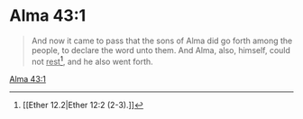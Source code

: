 # Alma 43:1

> And now it came to pass that the sons of Alma did go forth among the people, to declare the word unto them. And Alma, also, himself, could not <u>rest</u>[^a], and he also went forth.

[Alma 43:1](https://www.churchofjesuschrist.org/study/scriptures/bofm/alma/43?lang=eng&id=p1#p1)


[^a]: [[Ether 12.2|Ether 12:2 (2-3).]]
